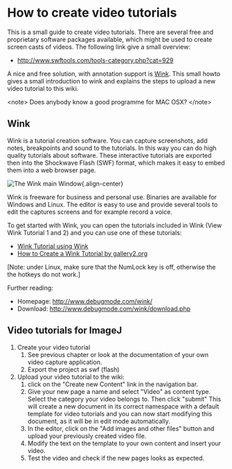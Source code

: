 # How to create video tutorials

This is a small guide to create video tutorials. There are several free
and proprietary software packages available, which might be used to
create screen casts of videos. The following link give a small overview:

-   <http://www.swftools.com/tools-category.php?cat=929>

A nice and free solution, with annotation support is
[Wink](http://www.debugmode.com/wink/). This small howto gives a small
introduction to wink and explains the steps to upload a new video
tutorial to this wiki.

\<note\> Does anybody know a good programme for MAC OSX? \</note\>

## Wink

Wink is a tutorial creation software. You can capture screenshots, add
notes, breakpoints and sound to the tutorials. In this way you can do
high quality tutorials about software. These interactive tutorials are
exported then into the Shockwave Flash (SWF) format, which makes it easy
to embed them into a web browser page.

![The Wink main Window](/howto/general/wink.png){.align-center}

Wink is freeware for business and personal use. Binaries are available
for Windows and Linux. The editor is easy to use and provide several
tools to edit the captures screens and for example record a voice.

To get started with Wink, you can open the tutorials included in Wink
(View Wink Tutorial 1 and 2) and you can use one of these tutorials:

-   [Wink Tutorial using
    Wink](http://www.xs4all.nl/~freekje/Wink/index.html)
-   [How to Create a Wink Tutorial by
    gallery2.org](http://codex.gallery2.org/Codex:How_to_Create_a_Wink_Tutorial)

\[Note: under Linux, make sure that the NumLock key is off, otherwise
the the hotkeys do not work.\]

Further reading:

-   Homepage: <http://www.debugmode.com/wink/>
-   Download: <http://www.debugmode.com/wink/download.php>

## Video tutorials for ImageJ

1.  Create your video tutorial
    1.  See previous chapter or look at the documentation of your own
        video capture application.
    2.  Export the project as swf (flash)
2.  Upload your video tutorial to the wiki:
    1.  click on the \"Create new Content\" link in the navigation bar.
    2.  Give your new page a name and select \"Video\" as content type.
        Select the category your video belongs to. Then click \"submit\"
        This will create a new document in its correct namespace with a
        default template for video tutorials and you can now start
        modifying this document, as it will be in edit mode
        automatically.
    3.  In the editor, click on the \"Add images and other files\"
        button and upload your previously created video file.
    4.  Modify the text on the template to your own content and insert
        your video.
    5.  Test the video and check if the new pages looks as expected.
